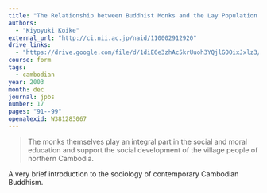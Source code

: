 ```yaml
---
title: "The Relationship between Buddhist Monks and the Lay Population of Northern Cambodia"
authors:
  - "Kiyoyuki Koike"
external_url: "http://ci.nii.ac.jp/naid/110002912920"
drive_links:
  - "https://drive.google.com/file/d/1diE6e3zhAc5krUuoh3YQjlGOOixJxlz3/view?usp=drivesdk"
course: form
tags:
  - cambodian
year: 2003
month: dec
journal: jpbs
number: 17
pages: "91--99"
openalexid: W381283067
---
```


> The monks themselves play an integral part in the social and moral education and support the social development of the village people of northern  Cambodia.

A very brief introduction to the sociology of contemporary Cambodian Buddhism.
